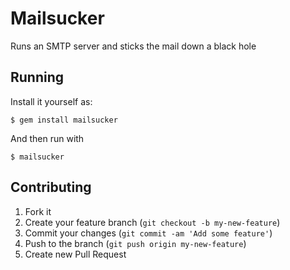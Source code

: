 # Mailsucker

Runs an SMTP server and sticks the mail down a black hole

## Running

Install it yourself as:

    $ gem install mailsucker

And then run with

    $ mailsucker

## Contributing

1. Fork it
2. Create your feature branch (`git checkout -b my-new-feature`)
3. Commit your changes (`git commit -am 'Add some feature'`)
4. Push to the branch (`git push origin my-new-feature`)
5. Create new Pull Request
